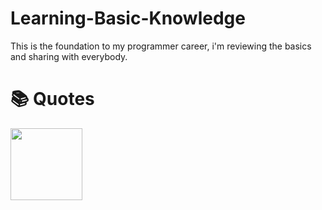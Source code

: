 # Learning-Basic-Knowledge
This is the foundation to my programmer career, i'm reviewing the basics and sharing with everybody.



# :books: Quotes

<div width="100%" align="center">
  <a align="left" href="https://github.com/kamranahmedse/developer-roadmap" title="developer-roadmap"><img align="left" height="115" src="https://github-readme-stats.vercel.app/api/pin/?username=kamranahmedse&repo=developer-roadmap&theme=react&border_color=61dafb&border_radius=10"></a>
</div>

